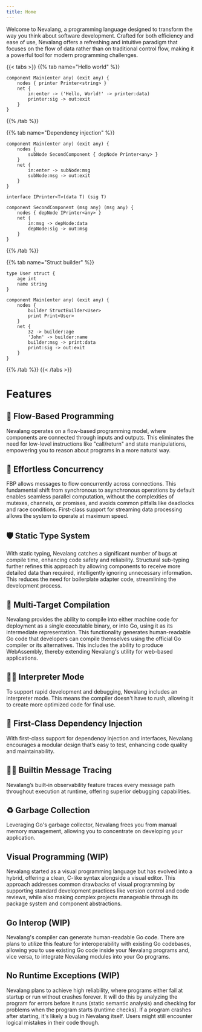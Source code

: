 ```yaml
---
title: Home
---
```


Welcome to Nevalang, a programming language designed to transform the way you think about software development. Crafted for both efficiency and ease of use, Nevalang offers a refreshing and intuitive paradigm that focuses on the flow of data rather than on traditional control flow, making it a powerful tool for modern programming challenges.

{{< tabs >}}
{{% tab name="Hello world" %}}

```neva
component Main(enter any) (exit any) {
	nodes { printer Printer<string> }
	net {
		in:enter -> ('Hello, World!' -> printer:data)
		printer:sig -> out:exit
	}
}
```

{{% /tab %}}

{{% tab name="Dependency injection" %}}

```neva
component Main(enter any) (exit any) {
    nodes {
        subNode SecondComponent { depNode Printer<any> }
    }
    net {
        in:enter -> subNode:msg
        subNode:msg -> out:exit
    }
}

interface IPrinter<T>(data T) (sig T)

component SecondComponent (msg any) (msg any) {
    nodes { depNode IPrinter<any> }
    net {
        in:msg -> depNode:data
        depNode:sig -> out:msg
    }
}
```

{{% /tab %}}

{{% tab name="Struct builder" %}}

```neva
type User struct {
    age int
    name string
}

component Main(enter any) (exit any) {
    nodes {
        builder StructBuilder<User>
        print Print<User>
    }
    net {
        32 -> builder:age
        'John' -> builder:name
        builder:msg -> print:data
        print:sig -> out:exit
    }
}
```

{{% /tab %}}
{{< /tabs >}}

# Features

## 🌊 Flow-Based Programming

Nevalang operates on a flow-based programming model, where components are connected through inputs and outputs. This eliminates the need for low-level instructions like "call/return" and state manipulations, empowering you to reason about programs in a more natural way.

## 🔀 Effortless Concurrency

FBP allows messages to flow concurrently across connections. This fundamental shift from synchronous to asynchronous operations by default enables seamless parallel computation, without the complexities of mutexes, channels, or promises, and avoids common pitfalls like deadlocks and race conditions. First-class support for streaming data processing allows the system to operate at maximum speed.

## 🛡️ Static Type System

With static typing, Nevalang catches a significant number of bugs at compile time, enhancing code safety and reliability. Structural sub-typing further refines this approach by allowing components to receive more detailed data than required, intelligently ignoring unnecessary information. This reduces the need for boilerplate adapter code, streamlining the development process.

## 🎯 Multi-Target Compilation

Nevalang provides the ability to compile into either machine code for deployment as a single executable binary, or into Go, using it as its intermediate representation. This functionality generates human-readable Go code that developers can compile themselves using the official Go compiler or its alternatives. This includes the ability to produce WebAssembly, thereby extending Nevalang's utility for web-based applications.

## 🏃‍♂️ Interpreter Mode

To support rapid development and debugging, Nevalang includes an interpreter mode. This means the compiler doesn't have to rush, allowing it to create more optimized code for final use.

## 💉 First-Class Dependency Injection

With first-class support for dependency injection and interfaces, Nevalang encourages a modular design that’s easy to test, enhancing code quality and maintainability.

## 🕵️‍♂️ Builtin Message Tracing

Nevalang’s built-in observability feature traces every message path throughout execution at runtime, offering superior debugging capabilities.

## ♻️ Garbage Collection

Leveraging Go's garbage collector, Nevalang frees you from manual memory management, allowing you to concentrate on developing your application.

## Visual Programming (WIP)

Nevalang started as a visual programming language but has evolved into a hybrid, offering a clean, C-like syntax alongside a visual editor. This approach addresses common drawbacks of visual programming by supporting standard development practices like version control and code reviews, while also making complex projects manageable through its package system and component abstractions.

## Go Interop (WIP)

Nevalang's compiler can generate human-readable Go code. There are plans to utilize this feature for interoperability with existing Go codebases, allowing you to use existing Go code inside your Nevalang programs and, vice versa, to integrate Nevalang modules into your Go programs.

## No Runtime Exceptions (WIP)

Nevalang plans to achieve high reliability, where programs either fail at startup or run without crashes forever. It will do this by analyzing the program for errors before it runs (static semantic analysis) and checking for problems when the program starts (runtime checks). If a program crashes after starting, it's likely a bug in Nevalang itself. Users might still encounter logical mistakes in their code though.